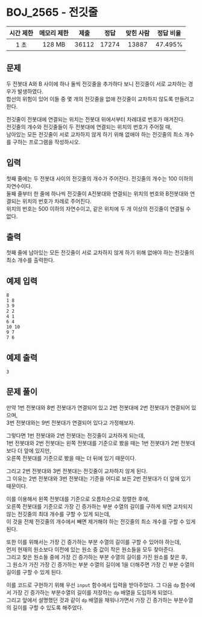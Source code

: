 # BOJ_2565 - 전깃줄

| 시간 제한 | 메모리 제한 | 제출  | 정답  | 맞힌 사람 | 정답 비율 |
| :-------: | :---------: | :---: | :---: | :-------: | :-------: |
|   1 초    |   128 MB    | 36112 | 17274 |   13887   |  47.495%  |

## 문제

두 전봇대 A와 B 사이에 하나 둘씩 전깃줄을 추가하다 보니 전깃줄이 서로 교차하는 경우가 발생하였다.  
합선의 위험이 있어 이들 중 몇 개의 전깃줄을 없애 전깃줄이 교차하지 않도록 만들려고 한다.

전깃줄이 전봇대에 연결되는 위치는 전봇대 위에서부터 차례대로 번호가 매겨진다.  
전깃줄의 개수와 전깃줄들이 두 전봇대에 연결되는 위치의 번호가 주어질 때,  
남아있는 모든 전깃줄이 서로 교차하지 않게 하기 위해 없애야 하는 전깃줄의 최소 개수를 구하는 프로그램을 작성하시오.

## 입력

첫째 줄에는 두 전봇대 사이의 전깃줄의 개수가 주어진다. 전깃줄의 개수는 100 이하의 자연수이다.  
둘째 줄부터 한 줄에 하나씩 전깃줄이 A전봇대와 연결되는 위치의 번호와 B전봇대와 연결되는 위치의 번호가 차례로 주어진다.  
위치의 번호는 500 이하의 자연수이고, 같은 위치에 두 개 이상의 전깃줄이 연결될 수 없다.

## 출력

첫째 줄에 남아있는 모든 전깃줄이 서로 교차하지 않게 하기 위해 없애야 하는 전깃줄의 최소 개수를 출력한다.

## 예제 입력

```
8
1 8
3 9
2 2
4 1
6 4
10 10
9 7
7 6
```

## 예제 출력

```
3
```

## 문제 풀이

만약 1번 전봇대와 8번 전봇대가 연결되어 있고 2번 전봇대에 2번 전봇대가 연결되어 있으며,  
3번 전봇대와는 9번 전봇대가 연결되어 있다고 가정해보자.

그렇다면 1번 전봇대와 2번 전봇대는 전깃줄이 교차하게 되는데,  
1번 전봇대와 2번 전봇대는 왼쪽 전봇대를 기준으로 봤을 때는 1번 전봇대가 2번 전봇대보다 더 앞에 있지만,  
오른쪽 전봇대를 기준으로 봤을 때는 더 뒤에 있기 때문이다.

그리고 2번 전봇대와 3번 전봇대는 전깃줄이 교차하지 않게 된다.  
그 이유는 2번 전봇대와 3번 전봇대는 기준을 어디로 보든 2번 전봇대가 더 앞에 있기 때문이다.

이를 이용해서 왼쪽 전봇대를 기준으로 오름차순으로 정렬한 후에,  
오른쪽 전봇대를 기준으로 가장 긴 증가하는 부분 수열의 길이를 구하게 되면 교차되지 않는 전깃줄의 최대 개수를 구할 수 있게 되는데,  
이 것을 전체 전깃줄의 개수에서 빼면 제거해야 하는 전깃줄의 최소 개수를 구할 수 있게 된다.

또한 이를 위해서는 가장 긴 증가하는 부분 수열의 길이를 구할 수 있어야 하는데,  
먼저 현재의 원소보다 이전에 있는 원소 중 값이 작은 원소들을 모두 찾아준다.  
그리고 찾은 원소들 중에 가장 긴 증가하는 부분 수열의 길이를 가진 원소를 찾은 후,  
그 원소가 가진 가장 긴 증가하는 부분 수열의 길이에 1을 더해주면 가장 긴 부분 수열의 길이를 구할 수 있게 된다.

이를 코드로 구현하기 위해 우선 `input` 함수에서 입력을 받아주었다.
그 다음 `dp` 함수에서 가장 긴 증가하는 부분수열의 길이를 저장하는 `dp` 배열을 도입하게 되었다.  
그리고 앞에서 설명했던 것과 같이 `dp` 배열을 채워나가면서 가장 긴 증가하는 부분수열의 길이를 구할 수 있도록 해주었다.
